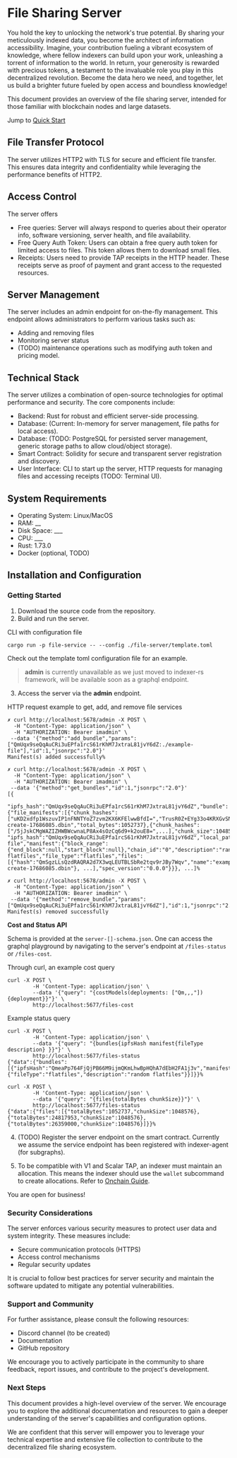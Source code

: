 # File Sharing Server

You hold the key to unlocking the network's true potential. By sharing your meticulously indexed data, you become the architect of information accessibility. Imagine, your contribution fueling a vibrant ecosystem of knowledge, where fellow indexers can build upon your work, unleashing a torrent of information to the world. In return, your generosity is rewarded with precious tokens, a testament to the invaluable role you play in this decentralized revolution. Become the data hero we need, and together, let us build a brighter future fueled by open access and boundless knowledge!

This document provides an overview of the file sharing server, intended for those familiar with blockchain nodes and large datasets.

Jump to [Quick Start](###getting-started)

## File Transfer Protocol

The server utilizes HTTP2 with TLS for secure and efficient file transfer. This ensures data integrity and confidentiality while leveraging the performance benefits of HTTP2.


## Access Control

The server offers

- Free queries: Server will always respond to queries about their operator info, software versioning, server health, and file availability.
- Free Query Auth Token: Users can obtain a free query auth token for limited access to files. This token allows them to download small files.
- Receipts: Users need to provide TAP receipts in the HTTP header. These receipts serve as proof of payment and grant access to the requested resources.

## Server Management

The server includes an admin endpoint for on-the-fly management. This endpoint allows administrators to perform various tasks such as:

- Adding and removing files
- Monitoring server status
- (TODO) maintenance operations such as modifying auth token and pricing model.

## Technical Stack
The server utilizes a combination of open-source technologies for optimal performance and security. The core components include:

- Backend: Rust for robust and efficient server-side processing.
- Database: (Current: In-memory for server management, file paths for local access). 
- Database: (TODO: PostgreSQL for persisted server management, generic storage paths to allow cloud/object storage). 
- Smart Contract: Solidity for secure and transparent server registration and discovery.
- User Interface: CLI to start up the server, HTTP requests for managing files and accessing receipts (TODO: Terminal UI).

## System Requirements
- Operating System: Linux/MacOS
- RAM: __
- Disk Space: ___
- CPU: ___
- Rust: 1.73.0
- Docker (optional, TODO)

## Installation and Configuration

### Getting Started

1. Download the source code from the repository.
2. Build and run the server.

CLI with configuration file
```
cargo run -p file-service -- --config ./file-server/template.toml
```

Check out the template toml configuration file for an example.

> **admin** is currently unavailable as we just moved to indexer-rs framework, will be available soon as a graphql endpoint.  

3. Access the server via the **admin** endpoint.

HTTP request example to get, add, and remove file services
```
✗ curl http://localhost:5678/admin -X POST \
  -H "Content-Type: application/json" \
  -H "AUTHORIZATION: Bearer imadmin" \
 --data '{"method":"add_bundle","params":["QmUqx9seQqAuCRi3uEPfa1rcS61rKhM7JxtraL81jvY6dZ:./example-file"],"id":1,"jsonrpc":"2.0"}' 
Manifest(s) added successfully%      

✗ curl http://localhost:5678/admin -X POST \
  -H "Content-Type: application/json" \
  -H "AUTHORIZATION: Bearer imadmin" \
 --data '{"method":"get_bundles","id":1,"jsonrpc":"2.0"}'
[{
  "ipfs_hash":"QmUqx9seQqAuCRi3uEPfa1rcS61rKhM7JxtraL81jvY6dZ","bundle":{"file_manifests":[{"chunk_hashes":["uKD2xdfp1WszuvIP1nFNNTYoZ7zvm2KX6KFElwwBfdI=","TrusR0Z+EYg33o4KRXGvSN910yavCkjD7K3pYImGZaQ="],"chunk_size":1048576,"file_name":"example-create-17686085.dbin","total_bytes":1052737},{"chunk_hashes":["/5jJskCMgWAZIZHWBWcwnaLP8Ax4sOzCq6d9+k2ouE8=",...],"chunk_size":1048576,"file_name":"0017234500.dbin.zst","total_bytes":24817953},...],
"ipfs_hash":"QmUqx9seQqAuCRi3uEPfa1rcS61rKhM7JxtraL81jvY6dZ","local_path":"./example-file","manifest":{"block_range":{"end_block":null,"start_block":null},"chain_id":"0","description":"random flatfiles","file_type":"flatfiles","files":[{"hash":"QmSgzLLsQzdRAQRA2d7X3wqLEUTBLSbRe2tqv9rJBy7Wqv","name":"example-create-17686085.dbin"}, ...],"spec_version":"0.0.0"}}}, ...]%                            

✗ curl http://localhost:5678/admin -X POST \
  -H "Content-Type: application/json" \
  -H "AUTHORIZATION: Bearer imadmin" \
 --data '{"method":"remove_bundle","params":["QmUqx9seQqAuCRi3uEPfa1rcS61rKhM7JxtraL81jvY6dZ"],"id":1,"jsonrpc":"2.0"}' 
Manifest(s) removed successfully
```

**Cost and Status API**

Schema is provided at the `server-[]-schema.json`. One can access the graphql playground by navigating to the server's endpoint at `/files-status` or `/files-cost`.

Through curl, an example cost query
```
curl -X POST \ 
        -H 'Content-Type: application/json' \
        --data '{"query": "{costModels(deployments: ["Qm,,,"]){deployment}}"}' \
        http://localhost:5677/files-cost
```

Example status query
```
curl -X POST \
        -H 'Content-Type: application/json' \
        --data '{"query": "{bundles{ipfsHash manifest{fileType description} }}"}' \
        http://localhost:5677/files-status
{"data":{"bundles":[{"ipfsHash":"QmeaPp764FjQjPB66M9ijmQKmLhwBpHQhA7dEbH2FA1j3v","manifest":{"fileType":"flatfiles","description":"random flatfiles"}}]}}%    

curl -X POST \
        -H 'Content-Type: application/json' \
        --data '{"query": "{files{totalBytes chunkSize}}"}' \ 
        http://localhost:5677/files-status
{"data":{"files":[{"totalBytes":1052737,"chunkSize":1048576},{"totalBytes":24817953,"chunkSize":1048576},{"totalBytes":26359000,"chunkSize":1048576}]}}%   
```


4. (TODO) Register the server endpoint on the smart contract. Currently we assume the service endpoint has been registered with indexer-agent (for subgraphs). 

5. To be compatible with V1 and Scalar TAP, an indexer must maintain an allocation. This means the indexer should use the `wallet` subcommand to create allocations. Refer to [Onchain Guide](onchain_guide.md).

You are open for business!

### Security Considerations

The server enforces various security measures to protect user data and system integrity. These measures include:

- Secure communication protocols (HTTPS)
- Access control mechanisms
- Regular security updates

It is crucial to follow best practices for server security and maintain the software updated to mitigate any potential vulnerabilities.

### Support and Community

For further assistance, please consult the following resources:

- Discord channel (to be created)
- Documentation
- GitHub repository

We encourage you to actively participate in the community to share feedback, report issues, and contribute to the project's development.

### Next Steps

This document provides a high-level overview of the server. We encourage you to explore the additional documentation and resources to gain a deeper understanding of the server's capabilities and configuration options.

We are confident that this server will empower you to leverage your technical expertise and extensive file collection to contribute to the decentralized file sharing ecosystem.

